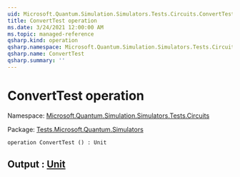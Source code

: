 ```yaml
---
uid: Microsoft.Quantum.Simulation.Simulators.Tests.Circuits.ConvertTest
title: ConvertTest operation
ms.date: 3/24/2021 12:00:00 AM
ms.topic: managed-reference
qsharp.kind: operation
qsharp.namespace: Microsoft.Quantum.Simulation.Simulators.Tests.Circuits
qsharp.name: ConvertTest
qsharp.summary: ''
---
```


# ConvertTest operation

Namespace: [Microsoft.Quantum.Simulation.Simulators.Tests.Circuits](xref:Microsoft.Quantum.Simulation.Simulators.Tests.Circuits)

Package: [Tests.Microsoft.Quantum.Simulators](https://nuget.org/packages/Tests.Microsoft.Quantum.Simulators)




```qsharp
operation ConvertTest () : Unit
```


## Output : [Unit](xref:microsoft.quantum.lang-ref.unit)

